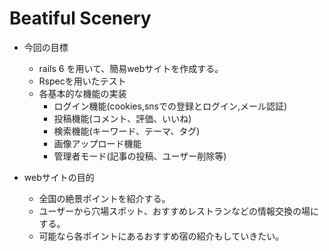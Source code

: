 # Beatiful Scenery

- 今回の目標
  - rails 6 を用いて、簡易webサイトを作成する。
  - Rspecを用いたテスト
  - 各基本的な機能の実装
    - ログイン機能(cookies,snsでの登録とログイン,メール認証)
    - 投稿機能(コメント、評価、いいね)
    - 検索機能(キーワード、テーマ、タグ)
    - 画像アップロード機能
    - 管理者モード(記事の投稿、ユーザー削除等)

- webサイトの目的
  - 全国の絶景ポイントを紹介する。
  - ユーザーから穴場スポット、おすすめレストランなどの情報交換の場にする。
  - 可能なら各ポイントにあるおすすめ宿の紹介もしていきたい。

